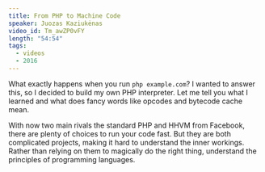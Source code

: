 ```yaml
---
title: From PHP to Machine Code
speaker: Juozas Kaziukėnas
video_id: Tm_awZP0vFY
length: "54:54"
tags:
  - videos
  - 2016
---
```


What exactly happens when you run `php example.com`? I wanted to answer this, so I decided to build my own PHP interpreter. Let me tell you what I learned and what does fancy words like opcodes and bytecode cache mean.

With now two main rivals the standard PHP and HHVM from Facebook, there are plenty of choices to run your code fast. But they are both complicated projects, making it hard to understand the inner workings. Rather than relying on them to magically do the right thing, understand the principles of programming languages.
